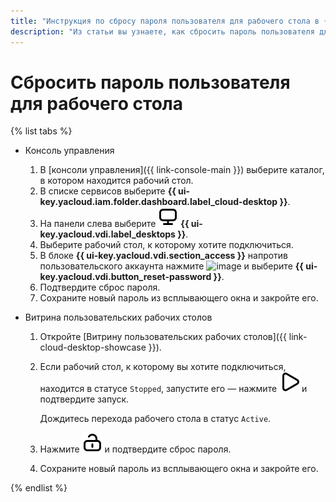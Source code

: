 ```yaml
---
title: "Инструкция по сбросу пароля пользователя для рабочего стола в {{ cloud-desktop-full-name }}"
description: "Из статьи вы узнаете, как сбросить пароль пользователя для рабочего стола в {{ cloud-desktop-full-name }}."
---
```


# Сбросить пароль пользователя для рабочего стола

{% list tabs %}

- Консоль управления

  1. В [консоли управления]({{ link-console-main }}) выберите каталог, в котором находится рабочий стол.
  1. В списке сервисов выберите **{{ ui-key.yacloud.iam.folder.dashboard.label_cloud-desktop }}**.
  1. На панели слева выберите ![image](../../../_assets/console-icons/display.svg) **{{ ui-key.yacloud.vdi.label_desktops }}**.
  1. Выберите рабочий стол, к которому хотите подключиться.
  1. В блоке **{{ ui-key.yacloud.vdi.section_access }}** напротив пользовательского аккаунта нажмите ![image](../../../_assets/console-icons/ellipsis.svg) и выберите **{{ ui-key.yacloud.vdi.button_reset-password }}**.
  1. Подтвердите сброс пароля.
  1. Сохраните новый пароль из всплывающего окна и закройте его.

- Витрина пользовательских рабочих столов

  1. Откройте [Витрину пользовательских рабочих столов]({{ link-cloud-desktop-showcase }}).
  1. Если рабочий стол, к которому вы хотите подключиться, находится в статусе `Stopped`, запустите его — нажмите ![image](../../../_assets/console-icons/play.svg) и подтвердите запуск.

      Дождитесь перехода рабочего стола в статус `Active`.
  1. Нажмите ![image](../../../_assets/console-icons/lock-open.svg) и подтвердите сброс пароля.
  1. Сохраните новый пароль из всплывающего окна и закройте его.

{% endlist %}